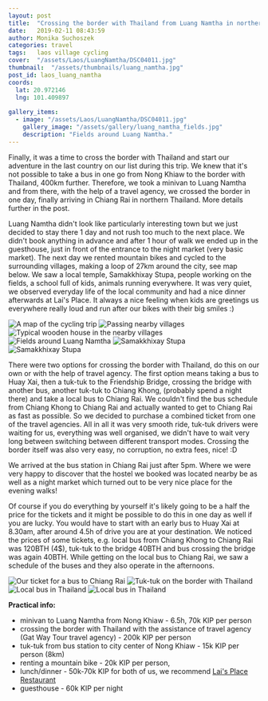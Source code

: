 ```yaml
---
layout: post
title:  "Crossing the border with Thailand from Luang Namtha in northern Laos"
date:   2019-02-11 08:43:59
author: Monika Suchoszek
categories: travel
tags:	laos village cycling 
cover:  "/assets/Laos/LuangNamtha/DSC04011.jpg"
thumbnail:  "/assets/thumbnails/luang_namtha.jpg"
post_id: laos_luang_namtha
coords:
  lat: 20.972146
  lng: 101.409897
  
gallery_items:
  - image: "/assets/Laos/LuangNamtha/DSC04011.jpg"
    gallery_image: "/assets/gallery/luang_namtha_fields.jpg"
    description: "Fields around Luang Namtha."
---
```



Finally, it was a time to cross the border with Thailand and start our adventure in the last country on our list during this
trip. We knew that it's not possible to take a bus in one go from Nong Khiaw to the border with Thailand, 400km further.
Therefore, we took a minivan to Luang Namtha and from there, with the help of a travel agency, we crossed the border in one
day, finally arriving in Chiang Rai in northern Thailand. More details further in the post.

Luang Namtha didn't look like particularly interesting town but we just decided to stay there 1 day and not rush too much
to the next place. We didn't book anything in advance and after 1 hour of walk we ended up in the guesthouse, just in front 
of the entrance to the night market (very basic market). The next day we rented mountain bikes and cycled to the surrounding villages,
making a loop of 27km around the city, see map below. We saw a local temple, Samakkhixay Stupa, people working on the fields, a school
full of kids, animals running everywhere. It was very quiet, we observed everyday life of the local community and had a nice
dinner afterwards at Lai's Place. It always a nice feeling when kids are greetings us everywhere really loud and run after our
bikes with their big smiles :)

<img src="/assets/Laos/LuangNamtha/Screenshot from 2020-04-05 18-36-30.png" alt="A map of the cycling trip" />
<img src="/assets/Laos/LuangNamtha/DSC04012.jpg" alt="Passing nearby villages" />
<img src="/assets/Laos/LuangNamtha/IMG_20180426_113727096_01.jpg" alt="Typical wooden house in the nearby villages" />
<img src="/assets/Laos/LuangNamtha/DSC04008.jpg" alt="Fields around Luang Namtha" />
<img src="/assets/Laos/LuangNamtha/DSC04005.jpg" alt="Samakkhixay Stupa" />
<img src="/assets/Laos/LuangNamtha/DSC04003.jpg" alt="Samakkhixay Stupa" />

There were two options for crossing the border with Thailand, do this on our own or with the help of travel agency.
The first option means taking a bus to Huay Xai, then a tuk-tuk to the Friendship Bridge, crossing the bridge with another bus,
another tuk-tuk to Chiang Khong, (probably spend a night there) and take a local bus to Chiang Rai. We couldn't 
find the bus schedule from Chiang Khong to Chiang Rai and actually wanted to get to Chiang Rai as fast as possible. So we decided
to purchase a combined ticket from one of the travel agencies. All in all it was very smooth ride, tuk-tuk drivers were waiting
for us, everything was well organised, we didn't have to wait very long between switching between different transport modes.
Crossing the border itself was also very easy, no corruption, no extra fees, nice! :D 

We arrived at the bus station in Chiang Rai just after 5pm. Where we were very happy to discover 
that the hostel we booked was located nearby be as well as a night market which turned out to be very nice place for the evening walks!

Of course if you do everything by yourself it's likely going to be a half the price for the tickets and it might be possible 
to do this in one day as well if you are lucky. You would have to start with an early bus to Huay Xai at 8.30am, after around 
4.5h of drive you are at your destination. We noticed the prices of some tickets, e.g. local bus from Chiang Khong to 
Chiang Rai was 120BTH (4$), tuk-tuk to the bridge 40BTH and bus crossing the bridge was again 40BTH. While getting on the
local bus to Chiang Rai, we saw a schedule of the buses and they also operate in the afternoons. 

<img src="/assets/Laos/LuangNamtha/IMG_20180427_134320156_01.jpg" alt="Our ticket for a bus to Chiang Rai" />
<img src="/assets/Laos/LuangNamtha/IMG_20180427_143221203_01.jpg" alt="Tuk-tuk on the border with Thailand" />
<div class="row">
  <img src="/assets/Laos/LuangNamtha/IMG_20180427_144444927_01.jpg" class="column-50" alt="Local bus in Thailand" />
  <img src="/assets/Laos/LuangNamtha/IMG_20180427_144450803_01.jpg" class="column-50" alt="Local bus in Thailand" />
</div>


__Practical info:__

  * minivan to Luang Namtha from Nong Khiaw - 6.5h, 70k KIP per person
  * crossing the border with Thailand with the assistance of travel agency (Gat Way Tour travel agency) - 200k KIP per person
  * tuk-tuk from bus station to city center of Nong Khiaw - 15k KIP per person (8km)
  * renting a mountain bike - 20k KIP per person,
  * lunch/dinner - 50k-70k KIP for both of us, we recommend <a href="https://www.tripadvisor.com/Restaurant_Review-g424933-d3935763-Reviews-Lai_s_Place-Luang_Namtha_Luang_Namtha_Province.html">Lai's Place Restaurant</a>
  * guesthouse - 60k KIP per night
  
  

